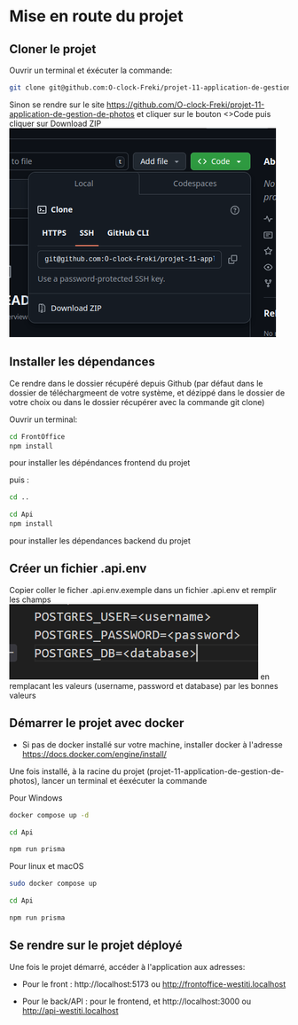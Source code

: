 # Mise en route du projet

## Cloner le projet

Ouvrir un terminal et éxécuter la commande:
``` bash 
git clone git@github.com:O-clock-Freki/projet-11-application-de-gestion-de-photos.git
```
Sinon se rendre sur le site https://github.com/O-clock-Freki/projet-11-application-de-gestion-de-photos et cliquer 
sur le bouton <>Code puis cliquer sur
Download ZIP
![alt text](download.png)

## Installer les dépendances

Ce rendre dans le dossier récupéré depuis Github (par défaut dans le dossier de téléchargmeent de votre système,  et dézippé dans le dossier de votre choix ou dans le dossier récupérer avec la commande git clone)

Ouvrir un terminal:
``` bash
cd FrontOffice
npm install
```
pour installer les dépéndances frontend du projet

puis :
``` bash
cd ..
```
``` bash
cd Api
npm install
```
pour installer les dépendances backend du projet

## Créer un fichier .api.env
Copier coller le ficher .api.env.exemple dans un fichier .api.env et remplir les champs
![alt text](image-1.png) en remplacant les valeurs (username, password et database) par les bonnes valeurs

## Démarrer le projet avec docker 

* Si pas de docker installé sur votre machine, installer docker à l'adresse https://docs.docker.com/engine/install/

Une fois installé, à la racine du projet (projet-11-application-de-gestion-de-photos), lancer un terminal et éexécuter la commande 

Pour Windows
``` bash
docker compose up -d
``` 

``` bash
cd Api
``` 

``` bash
npm run prisma
``` 


Pour linux et macOS

``` bash
sudo docker compose up
``` 

``` bash
cd Api
``` 

``` bash
npm run prisma
``` 
## Se rendre sur le projet déployé

Une fois le projet démarré, accéder à l'application aux adresses:
- Pour le front :  http://localhost:5173 ou http://frontoffice-westiti.localhost

- Pour le back/API :  pour le frontend, et http://localhost:3000 ou http://api-westiti.localhost